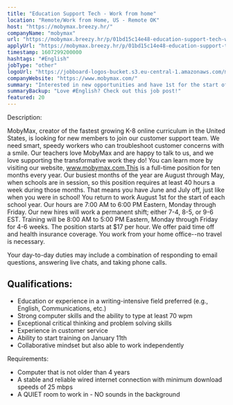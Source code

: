 ```yaml
---
title: "Education Support Tech - Work from home"
location: "Remote/Work from Home, US - Remote OK"
host: "https://mobymax.breezy.hr/"
companyName: "mobymax"
url: "https://mobymax.breezy.hr/p/01bd15c14e48-education-support-tech-work-from-home"
applyUrl: "https://mobymax.breezy.hr/p/01bd15c14e48-education-support-tech-work-from-home/apply"
timestamp: 1607299200000
hashtags: "#English"
jobType: "other"
logoUrl: "https://jobboard-logos-bucket.s3.eu-central-1.amazonaws.com/mobymax"
companyWebsite: "https://www.mobymax.com/"
summary: "Interested in new opportunities and have 1st for the start of each school year? Mobymax has a job opening for an education support tech."
summaryBackup: "Love #English? Check out this job post!"
featured: 20
---
```


Description:

MobyMax, creator of the fastest growing K-8 online curriculum in the United States, is looking for new members to join our customer support team. We need smart, speedy workers who can troubleshoot customer concerns with a smile. Our teachers love MobyMax and are happy to talk to us, and we love supporting the transformative work they do! You can learn more by visiting our website, www.mobymax.com.This is a full-time position for ten months every year. Our busiest months of the year are August through May, when schools are in session, so this position requires at least 40 hours a week during those months. That means you have June and July off, just like when you were in school! You return to work August 1st for the start of each school year. Our hours are 7:00 AM to 6:00 PM Eastern, Monday through Friday. Our new hires will work a permanent shift; either 7-4, 8-5, or 9-6 EST. Training will be 8:00 AM to 5:00 PM Eastern, Monday through Friday for 4-6 weeks. The position starts at $17 per hour. We offer paid time off and health insurance coverage. You work from your home office--no travel is necessary.

Your day-to-day duties may include a combination of responding to email questions, answering live chats, and taking phone calls.

## Qualifications:

*   Education or experience in a writing-intensive field preferred (e.g., English, Communications, etc.)
*   Strong computer skills and the ability to type at least 70 wpm
*   Exceptional critical thinking and problem solving skills
*   Experience in customer service
*   Ability to start training on January 11th
*   Collaborative mindset but also able to work independently

Requirements:

*   Computer that is not older than 4 years
*   A stable and reliable wired internet connection with minimum download speeds of 25 mbps
*   A QUIET room to work in - NO sounds in the background
